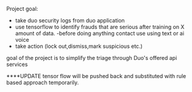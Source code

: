 Project goal:
- take duo security logs from duo application
- use tensorflow to identify frauds that are serious after training on X amount of data.
-before doing anything contact use using text or ai voice
- take action (lock out,dismiss,mark suspicious etc.)


goal of the project is to simplify the triage through Duo's offered api services



****UPDATE
tensor flow will be pushed back and substituted with rule based approach temporarily.

